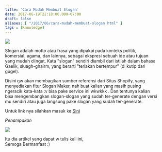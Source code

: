```yaml
---
title: 'Cara Mudah Membuat Slogan'
date: 2017-06-19T22:18:00.000-07:00
draft: false
aliases: [ "/2017/06/cara-mudah-membuat-slogan.html" ]
tags : [Knowledge]
---
```


[![](https://2.bp.blogspot.com/-qBy7674kUI0/WUiTnp9qJSI/AAAAAAAACJY/eYV3LMuDP2gRw19dPBTCHNlhPErXLGFeACPcBGAYYCw/s400/bingungpilihslogancobamasuksinigan.jpg)](https://2.bp.blogspot.com/-qBy7674kUI0/WUiTnp9qJSI/AAAAAAAACJY/eYV3LMuDP2gRw19dPBTCHNlhPErXLGFeACPcBGAYYCw/s1600/bingungpilihslogancobamasuksinigan.jpg)

  
Slogan adalah motto atau frasa yang dipakai pada konteks politik, komersial, agama, dan lainnya, sebagai ekspresi sebuah ide atau tujuan yang mudah diingat. Kata "slogan" sendiri diambil dari istilah dalam bahasa Gaelik, sluagh-ghairm, yang berarti "teriakan bertempur" (di kutip dari gugel).  
  
Disini gw akan membagikan sumber referensi dari Situs Shopify, yang menyediakan fitur Slogan Maker, nah buat kalian yang masih pusing ngeracik kata-kata :v bisa pake service ini wkwkkk . Dan tentunya kalian bisa mengembangkan slogan-slogan yang sudah ter-generate dengan versi mu sendiri atau juga langsung pake slogan yang sudah ter-generate.  
  

Untuk link nya silahkan masuk ke [Sini](https://www.shopify.com/tools/slogan-maker)

  

_Penampakan_

[![](https://4.bp.blogspot.com/-8bIgpzS0VDQ/WUiureW_-nI/AAAAAAAACJw/adgccExZqpoMuV-dPBoK94fjnKyjvrQ-ACLcBGAs/s640/Image%2B3.png)](https://4.bp.blogspot.com/-8bIgpzS0VDQ/WUiureW_-nI/AAAAAAAACJw/adgccExZqpoMuV-dPBoK94fjnKyjvrQ-ACLcBGAs/s1600/Image%2B3.png)

  
Itu dia artikel yang dapat w tulis kali ini,  
Semoga Bermanfaat :)